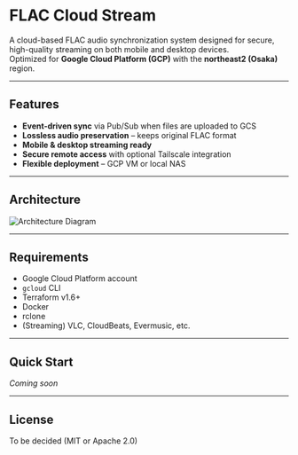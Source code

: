 # FLAC Cloud Stream

A cloud-based FLAC audio synchronization system designed for secure, high-quality streaming on both mobile and desktop devices.  
Optimized for **Google Cloud Platform (GCP)** with the **northeast2 (Osaka)** region.

---

## Features
- **Event-driven sync** via Pub/Sub when files are uploaded to GCS
- **Lossless audio preservation** – keeps original FLAC format
- **Mobile & desktop streaming ready**
- **Secure remote access** with optional Tailscale integration
- **Flexible deployment** – GCP VM or local NAS

---

## Architecture
![Architecture Diagram](docs/architecture.png)

---

## Requirements
- Google Cloud Platform account
- `gcloud` CLI
- Terraform v1.6+
- Docker
- rclone
- (Streaming) VLC, CloudBeats, Evermusic, etc.

---

## Quick Start
_Coming soon_

---

## License
To be decided (MIT or Apache 2.0)
